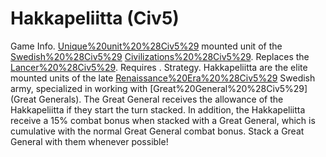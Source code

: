 # Hakkapeliitta (Civ5)

Game Info.
[Unique%20unit%20%28Civ5%29](Unique) mounted unit of the [Swedish%20%28Civ5%29](Swedish) [Civilizations%20%28Civ5%29](civilization). Replaces the [Lancer%20%28Civ5%29](Lancer). Requires .
Strategy.
Hakkapeliitta are the elite mounted units of the late [Renaissance%20Era%20%28Civ5%29](Renaissance) Swedish army, specialized in working with [Great%20General%20%28Civ5%29](Great Generals). The Great General receives the allowance of the Hakkapeliitta if they start the turn stacked. In addition, the Hakkapeliitta receive a 15% combat bonus when stacked with a Great General, which is cumulative with the normal Great General combat bonus. Stack a Great General with them whenever possible!